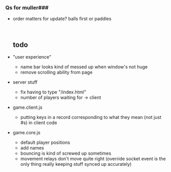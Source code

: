 ### Qs for muller###

- order matters for update? balls first or paddles

  ​

  ## todo



- "user experience"

  - name bar looks kind of messed up when window's not huge
  - remove scrolling ability from page
- server stuff

  - fix having to type "/index.html"
  - number of players waiting for -> client
- game.client.js

  - putting keys in a record corresponding to what they mean (not just #s) in client code
- game.core.js

  - default player positions
  - add names
  - bouncing is kind of screwed up sometimes
  - movement relays don't move quite right (override socket event is the only thing really keeping stuff synced up accurately)

